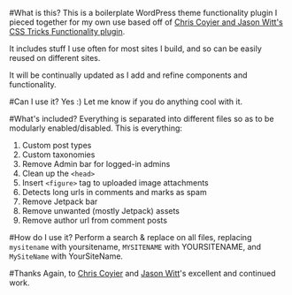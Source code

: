 #What is this?
This is a boilerplate WordPress theme functionality plugin I pieced together for my own use based off of
[Chris Coyier and Jason Witt's CSS Tricks Functionality plugin](https://github.com/chriscoyier/css-tricks-functionality-plugin).

It includes stuff I use often for most sites I build, and so can be easily reused on different sites.

It will be continually updated as I add and refine components and functionality.

#Can I use it?
Yes :) Let me know if you do anything cool with it.

#What's included?
Everything is separated into different files so as to be modularly enabled/disabled. This is everything:

1. Custom post types
2. Custom taxonomies
3. Remove Admin bar for logged-in admins
4. Clean up the `<head>`
5. Insert `<figure>` tag to uploaded image attachments
6. Detects long urls in comments and marks as spam
7. Remove Jetpack bar
8. Remove unwanted (mostly Jetpack) assets
9. Remove author url from comment posts

#How do I use it?
Perform a search & replace on all files, replacing `mysitename` with yoursitename, `MYSITENAME` with YOURSITENAME, and `MySiteName` with YourSiteName.

#Thanks
Again, to [Chris Coyier](https://css-tricks.com) and [Jason Witt](https://github.com/jawittdesigns/)'s excellent and continued work.
